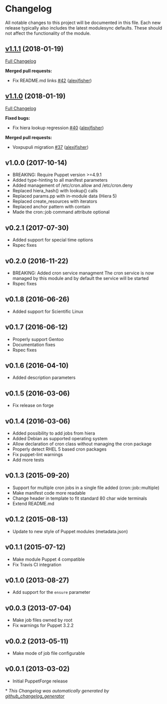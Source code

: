 # Changelog

All notable changes to this project will be documented in this file.
Each new release typically also includes the latest modulesync defaults.
These should not affect the functionality of the module.

## [v1.1.1](https://github.com/voxpupuli/puppet-cron/tree/v1.1.1) (2018-01-19)

[Full Changelog](https://github.com/voxpupuli/puppet-cron/compare/v1.1.0...v1.1.1)

**Merged pull requests:**

- Fix README.md links [\#42](https://github.com/voxpupuli/puppet-cron/pull/42) ([alexjfisher](https://github.com/alexjfisher))

## [v1.1.0](https://github.com/voxpupuli/puppet-cron/tree/v1.1.0) (2018-01-19)

[Full Changelog](https://github.com/voxpupuli/puppet-cron/compare/v1.0.0...v1.1.0)

**Fixed bugs:**

- Fix hiera lookup regression [\#40](https://github.com/voxpupuli/puppet-cron/pull/40) ([alexjfisher](https://github.com/alexjfisher))

**Merged pull requests:**

- Voxpupuli migration [\#37](https://github.com/voxpupuli/puppet-cron/pull/37) ([alexjfisher](https://github.com/alexjfisher))

## v1.0.0 (2017-10-14)

  * BREAKING: Require Puppet version >=4.9.1
  * Added type-hinting to all manifest parameters
  * Added management of /etc/cron.allow and /etc/cron.deny
  * Replaced hiera\_hash() with lookup() calls
  * Replaced params.pp with in-module data (Hiera 5)
  * Replaced create\_resources with iterators
  * Replaced anchor pattern with contain
  * Made the cron::job command attribute optional

## v0.2.1 (2017-07-30)

  * Added support for special time options
  * Rspec fixes

## v0.2.0 (2016-11-22)

  * BREAKING: Added cron service managment
    The cron service is now managed by this module and by default the service will be started
  * Rspec fixes

## v0.1.8 (2016-06-26)

  * Added support for Scientific Linux

## v0.1.7 (2016-06-12)

  * Properly support Gentoo
  * Documentation fixes
  * Rspec fixes

## v0.1.6 (2016-04-10)

  * Added description parameters

## v0.1.5 (2016-03-06)

  * Fix release on forge

## v0.1.4 (2016-03-06)

  * Added possibility to add jobs from hiera
  * Added Debian as supported operating system
  * Allow declaration of cron class without managing the cron package
  * Properly detect RHEL 5 based cron packages
  * Fix puppet-lint warnings
  * Add more tests

## v0.1.3 (2015-09-20)

  * Support for multiple cron jobs in a single file added (cron::job::multiple)
  * Make manifest code more readable
  * Change header in template to fit standard 80 char wide terminals
  * Extend README.md

## v0.1.2 (2015-08-13)

  * Update to new style of Puppet modules (metadata.json)

## v0.1.1 (2015-07-12)

  * Make module Puppet 4 compatible
  * Fix Travis CI integration

## v0.1.0 (2013-08-27)

  * Add support for the `ensure` parameter

## v0.0.3 (2013-07-04)

  * Make job files owned by root
  * Fix warnings for Puppet 3.2.2

## v0.0.2 (2013-05-11)

  * Make mode of job file configurable

## v0.0.1 (2013-03-02)

  * Initial PuppetForge release


\* *This Changelog was automatically generated by [github_changelog_generator](https://github.com/skywinder/Github-Changelog-Generator)*